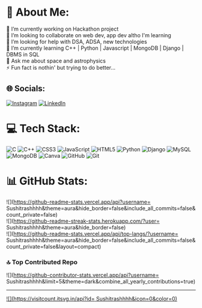 # 💫 About Me:
🔭 I’m currently working on Hackathon project<br>👯 I’m looking to collaborate on web dev, app dev altho I'm learning<br>🤝 I’m looking for help with DSA, ADSA, new technologies <br>🌱 I’m currently learning C++ | Python | Javascript | MongoDB | Django | DBMS in SQL<br>💬 Ask me about space and astrophysics <br>⚡ Fun fact is nothin' but trying to do better...


## 🌐 Socials:
[![Instagram](https://img.shields.io/badge/Instagram-%23E4405F.svg?logo=Instagram&logoColor=white)](https://instagram.com/https://www.instagram.com/abcdefghi_pri/) [![LinkedIn](https://img.shields.io/badge/LinkedIn-%230077B5.svg?logo=linkedin&logoColor=white)](https://linkedin.com/in/https://www.linkedin.com/in/priyankar-majumdar-b0895126a/) 

# 💻 Tech Stack:
![C](https://img.shields.io/badge/c-%2300599C.svg?style=for-the-badge&logo=c&logoColor=white) ![C++](https://img.shields.io/badge/c++-%2300599C.svg?style=for-the-badge&logo=c%2B%2B&logoColor=white) ![CSS3](https://img.shields.io/badge/css3-%231572B6.svg?style=for-the-badge&logo=css3&logoColor=white) ![JavaScript](https://img.shields.io/badge/javascript-%23323330.svg?style=for-the-badge&logo=javascript&logoColor=%23F7DF1E) ![HTML5](https://img.shields.io/badge/html5-%23E34F26.svg?style=for-the-badge&logo=html5&logoColor=white) ![Python](https://img.shields.io/badge/python-3670A0?style=for-the-badge&logo=python&logoColor=ffdd54) ![Django](https://img.shields.io/badge/django-%23092E20.svg?style=for-the-badge&logo=django&logoColor=white) ![MySQL](https://img.shields.io/badge/mysql-4479A1.svg?style=for-the-badge&logo=mysql&logoColor=white) ![MongoDB](https://img.shields.io/badge/MongoDB-%234ea94b.svg?style=for-the-badge&logo=mongodb&logoColor=white) ![Canva](https://img.shields.io/badge/Canva-%2300C4CC.svg?style=for-the-badge&logo=Canva&logoColor=white) ![GitHub](https://img.shields.io/badge/github-%23121011.svg?style=for-the-badge&logo=github&logoColor=white) ![Git](https://img.shields.io/badge/git-%23F05033.svg?style=for-the-badge&logo=git&logoColor=white)
# 📊 GitHub Stats:
![](https://github-readme-stats.vercel.app/api?username= Sushitrashhhh&theme=aura&hide_border=false&include_all_commits=false&count_private=false)<br/>
![](https://github-readme-streak-stats.herokuapp.com/?user= Sushitrashhhh&theme=aura&hide_border=false)<br/>
![](https://github-readme-stats.vercel.app/api/top-langs/?username= Sushitrashhhh&theme=aura&hide_border=false&include_all_commits=false&count_private=false&layout=compact)

### 🔝 Top Contributed Repo
![](https://github-contributor-stats.vercel.app/api?username= Sushitrashhhh&limit=5&theme=dark&combine_all_yearly_contributions=true)

---
[![](https://visitcount.itsvg.in/api?id= Sushitrashhhh&icon=0&color=0)](https://visitcount.itsvg.in)

<!-- Proudly created with GPRM ( https://gprm.itsvg.in ) -->
